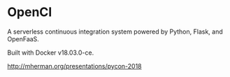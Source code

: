 # OpenCI

A serverless continuous integration system powered by Python, Flask, and OpenFaaS.

Built with Docker v18.03.0-ce.

http://mherman.org/presentations/pycon-2018
